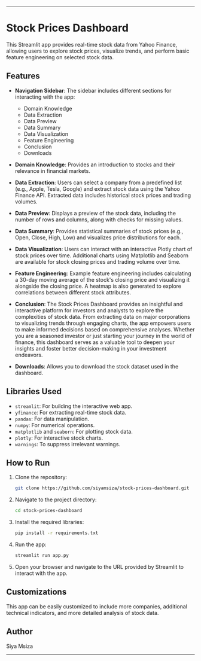 
---

# Stock Prices Dashboard

This Streamlit app provides real-time stock data from Yahoo Finance, allowing users to explore stock prices, visualize trends, and perform basic feature engineering on selected stock data.

## Features

- **Navigation Sidebar**: The sidebar includes different sections for interacting with the app:
  - Domain Knowledge
  - Data Extraction
  - Data Preview
  - Data Summary
  - Data Visualization
  - Feature Engineering
  - Conclusion
  - Downloads

- **Domain Knowledge**: Provides an introduction to stocks and their relevance in financial markets.

- **Data Extraction**: Users can select a company from a predefined list (e.g., Apple, Tesla, Google) and extract stock data using the Yahoo Finance API. Extracted data includes historical stock prices and trading volumes.

- **Data Preview**: Displays a preview of the stock data, including the number of rows and columns, along with checks for missing values.

- **Data Summary**: Provides statistical summaries of stock prices (e.g., Open, Close, High, Low) and visualizes price distributions for each.

- **Data Visualization**: Users can interact with an interactive Plotly chart of stock prices over time. Additional charts using Matplotlib and Seaborn are available for stock closing prices and trading volume over time.

- **Feature Engineering**: Example feature engineering includes calculating a 30-day moving average of the stock's closing price and visualizing it alongside the closing price. A heatmap is also generated to explore correlations between different stock attributes.

- **Conclusion**: The Stock Prices Dashboard provides an insightful and interactive platform for investors and analysts to explore the complexities of stock data. From extracting data on major corporations to visualizing trends through engaging charts, the app empowers users to make informed decisions based on comprehensive analyses. Whether you are a seasoned investor or just starting your journey in the world of finance, this dashboard serves as a valuable tool to deepen your insights and foster better decision-making in your investment endeavors.

- **Downloads**: Allows you to download the stock dataset used in the dashboard.
  
## Libraries Used

- `streamlit`: For building the interactive web app.
- `yfinance`: For extracting real-time stock data.
- `pandas`: For data manipulation.
- `numpy`: For numerical operations.
- `matplotlib` and `seaborn`: For plotting stock data.
- `plotly`: For interactive stock charts.
- `warnings`: To suppress irrelevant warnings.

## How to Run

1. Clone the repository:
   ```bash
   git clone https://github.com/siyamsiza/stock-prices-dashboard.git
   ```

2. Navigate to the project directory:
   ```bash
   cd stock-prices-dashboard
   ```

3. Install the required libraries:
   ```bash
   pip install -r requirements.txt
   ```

4. Run the app:
   ```bash
   streamlit run app.py
   ```

5. Open your browser and navigate to the URL provided by Streamlit to interact with the app.

## Customizations

This app can be easily customized to include more companies, additional technical indicators, and more detailed analysis of stock data.

## Author

Siya Msiza

---
